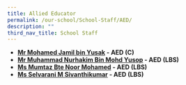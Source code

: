 ```yaml
---
title: Allied Educator
permalink: /our-school/School-Staff/AED/
description: ""
third_nav_title: School Staff
---
```

*   **[Mr Mohamed Jamil bin Yusak](mohamed_jamil_yusak@schools.gov.sg) - AED (C)**  
*   **[Mr Muhammad Nurhakim Bin Mohd Yusop](muhammad_nurhakim_mohamed_yusop@schools.gov.sg) - AED (LBS)**
*   **[Ms Mumtaz Bte Noor Mohamed](mumtaz_noor_mohamed@schools.gov.sg) - AED (LBS)**
*   **[Ms Selvarani M Sivanthikumar](selvarani_ponnusamy@schools.gov.sg) - AED (LBS)**
